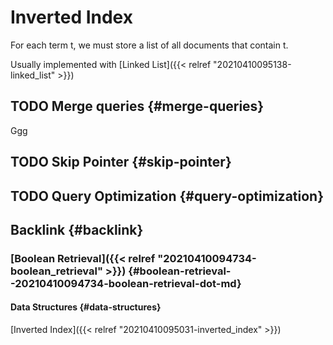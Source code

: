 # Inverted Index


For each term t, we must store a list of all documents that contain t.

Usually implemented with [Linked List]({{< relref "20210410095138-linked_list" >}})


## <span class="org-todo todo TODO">TODO</span> Merge queries {#merge-queries}

Ggg


## <span class="org-todo todo TODO">TODO</span> Skip Pointer {#skip-pointer}


## <span class="org-todo todo TODO">TODO</span> Query Optimization {#query-optimization}


## Backlink {#backlink}


### [Boolean Retrieval]({{< relref "20210410094734-boolean_retrieval" >}}) {#boolean-retrieval--20210410094734-boolean-retrieval-dot-md}


#### Data Structures {#data-structures}

[Inverted Index]({{< relref "20210410095031-inverted_index" >}})
